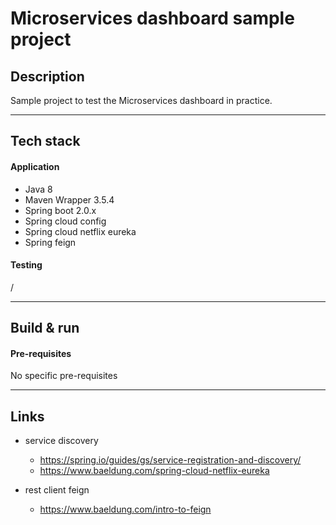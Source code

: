 # Microservices dashboard sample project

## Description
Sample project to test the Microservices dashboard in practice.

---

## Tech stack

#### Application
* Java 8
* Maven Wrapper 3.5.4
* Spring boot 2.0.x
* Spring cloud config
* Spring cloud netflix eureka
* Spring feign

#### Testing
/

---

## Build & run

#### Pre-requisites
No specific pre-requisites

---

## Links

* service discovery
	* https://spring.io/guides/gs/service-registration-and-discovery/
	* https://www.baeldung.com/spring-cloud-netflix-eureka

* rest client feign
	* https://www.baeldung.com/intro-to-feign
